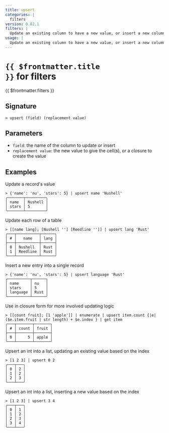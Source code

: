 ```yaml
---
title: upsert
categories: |
  filters
version: 0.82.1
filters: |
  Update an existing column to have a new value, or insert a new column.
usage: |
  Update an existing column to have a new value, or insert a new column.
---
```


# <code>{{ $frontmatter.title }}</code> for filters

<div class='command-title'>{{ $frontmatter.filters }}</div>

## Signature

```> upsert (field) (replacement value)```

## Parameters

 -  `field`: the name of the column to update or insert
 -  `replacement value`: the new value to give the cell(s), or a closure to create the value

## Examples

Update a record's value
```shell
> {'name': 'nu', 'stars': 5} | upsert name 'Nushell'
╭───────┬─────────╮
│ name  │ Nushell │
│ stars │ 5       │
╰───────┴─────────╯
```

Update each row of a table
```shell
> [[name lang]; [Nushell ''] [Reedline '']] | upsert lang 'Rust'
╭───┬──────────┬──────╮
│ # │   name   │ lang │
├───┼──────────┼──────┤
│ 0 │ Nushell  │ Rust │
│ 1 │ Reedline │ Rust │
╰───┴──────────┴──────╯

```

Insert a new entry into a single record
```shell
> {'name': 'nu', 'stars': 5} | upsert language 'Rust'
╭──────────┬──────╮
│ name     │ nu   │
│ stars    │ 5    │
│ language │ Rust │
╰──────────┴──────╯
```

Use in closure form for more involved updating logic
```shell
> [[count fruit]; [1 'apple']] | enumerate | upsert item.count {|e| ($e.item.fruit | str length) + $e.index } | get item
╭───┬───────┬───────╮
│ # │ count │ fruit │
├───┼───────┼───────┤
│ 0 │     5 │ apple │
╰───┴───────┴───────╯

```

Upsert an int into a list, updating an existing value based on the index
```shell
> [1 2 3] | upsert 0 2
╭───┬───╮
│ 0 │ 2 │
│ 1 │ 2 │
│ 2 │ 3 │
╰───┴───╯

```

Upsert an int into a list, inserting a new value based on the index
```shell
> [1 2 3] | upsert 3 4
╭───┬───╮
│ 0 │ 1 │
│ 1 │ 2 │
│ 2 │ 3 │
│ 3 │ 4 │
╰───┴───╯

```
